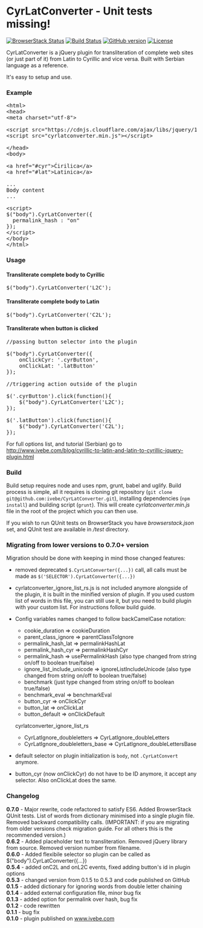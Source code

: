 # CyrLatConverter - Unit tests missing!

[![BrowserStack Status](https://www.browserstack.com/automate/badge.svg?badge_key=NWw2ZTZLNnNCamtSWStPb1djRHlLKzJLcDJ4NlptTmNIbnV3d2pycDZ0TT0tLWJnL29ad0txanVaMXU4VjB2TThvN3c9PQ==--8218dec8c12a941e07abdcf8785af2606bb938a8)](https://www.browserstack.com/automate/public-build/NWw2ZTZLNnNCamtSWStPb1djRHlLKzJLcDJ4NlptTmNIbnV3d2pycDZ0TT0tLWJnL29ad0txanVaMXU4VjB2TThvN3c9PQ==--8218dec8c12a941e07abdcf8785af2606bb938a8)
[![Build Status](https://travis-ci.org/ivebe/CyrLatConverter.svg?branch=master)](https://travis-ci.org/ivebe/CyrLatConverter)
[![GitHub version](https://badge.fury.io/gh/ivebe%2FCyrLatConverter.svg)](https://badge.fury.io/gh/ivebe%2FCyrLatConverter)
[![License](https://img.shields.io/badge/License-Apache%202.0-blue.svg)](https://opensource.org/licenses/Apache-2.0)

CyrLatConverter is a jQuery plugin for transliteration of complete web sites (or just part of it) from Latin to Cyrillic and vice versa. Built with Serbian language as a reference.

It's easy to setup and use.


### Example
<pre>
&lt;html&gt;
&lt;head&gt; 
&lt;meta charset=&quot;utf-8&quot;&gt;

&lt;script src=&quot;https://cdnjs.cloudflare.com/ajax/libs/jquery/1.12.4/jquery.min.js&quot;&gt;
&lt;script src=&quot;cyrlatconverter.min.js&quot;&gt;&lt;/script&gt; 

&lt;/head&gt;
&lt;body&gt;

&lt;a href=&quot;#cyr&quot;&gt;Ćirilica&lt;/a&gt;
&lt;a href=&quot;#lat&quot;&gt;Latinica&lt;/a&gt;

...
Body content
...

&lt;script&gt;
$("body").CyrLatConverter({
  permalink_hash : &quot;on&quot;
});
&lt;/script&gt;
&lt;/body&gt;
&lt;/html&gt;
</pre>

### Usage

#### Transliterate complete body to Cyrillic

<pre>
$("body").CyrLatConverter('L2C');
</pre>

#### Transliterate complete body to Latin

<pre>
$("body").CyrLatConverter('C2L');
</pre>

#### Transliterate when button is clicked

<pre>
//passing button selector into the plugin

$("body").CyrLatConverter({
    onClickCyr: '.cyrButton',
    onClickLat: '.latButton'
});

//triggering action outside of the plugin

$('.cyrButton').click(function(){
    $("body").CyrLatConverter('L2C');
});

$('.latButton').click(function(){
    $("body").CyrLatConverter('C2L');
});
</pre>

For full options list, and tutorial (Serbian) go to <a href="http://www.ivebe.com/blog/cyrillic-to-latin-and-latin-to-cyrillic-jquery-plugin.html">http://www.ivebe.com/blog/cyrillic-to-latin-and-latin-to-cyrillic-jquery-plugin.html</a>

### Build 

Build setup requires node and uses npm, grunt, babel and uglify. Build process is simple, all it requires is cloning git repository (`git clone git@github.com:ivebe/CyrLatConverter.git`), installing dependencies (`npm install`) and building script (`grunt`).
This will create *cyrlatconverter.min.js* file in the root of the project which you can then use.

If you wish to run QUnit tests on BrowserStack you have *browserstack.json* set, and QUnit test are available in */test* directory.

### Migrating from lower versions to 0.7.0+ version

Migration should be done with keeping in mind those changed features:

- removed deprecated `$.CyrLatConverter({...})` call, all calls must be made as `$('SELECTOR').CyrLatConverter({...})`
- cyrlatconverter_ignore_list_rs.js is not included anymore alongside of the plugin, it is built in the minified version of plugin. If you used custom list of words in this file, you can still use it, but you need to build plugin with your custom list. For instructions follow build guide.
- Config variables names changed to follow backCamelCase notation:
    * cookie_duration => cookieDuration
    * parent_class_ignore => parentClassToIgnore
    * permalink_hash_lat => permalinkHashLat
    * permalink_hash_cyr => permalinkHashCyr
    * permalink_hash => usePermalinkHash (also type changed from string on/off to boolean true/false)
    * ignore_list_include_unicode => ignoreListIncludeUnicode (also type changed from string on/off to boolean true/false)
    * benchmark (just type changed from string on/off to boolean true/false)
    * benchmark_eval => benchmarkEval
    * button_cyr => onClickCyr
    * button_lat => onClickLat
    * button_default => onClickDefault
    
    cyrlatconverter_ignore_list_rs
    * CyrLatIgnore_doubleletters => CyrLatIgnore_doubleLetters
    * CyrLatIgnore_doubleletters_base => CyrLatIgnore_doubleLettersBase
    
- default selector on plugin initialization is `body`, not `.CyrLatConvert` anymore.
- button_cyr (now onClickCyr) do not have to be ID anymore, it accept any selector. Also onClickLat does the same.

### Changelog
<strong>0.7.0</strong> - Major rewrite, code refactored to satisfy ES6. Added BrowserStack QUnit tests. List of words from dictionary minimised into a single plugin file. Removed backward compatibility calls. (IMPORTANT: if you are migrating from older versions check migration guide. For all others this is the recommended version.) <br />
<strong>0.6.2</strong> - Added placeholder text to transliteration. Removed jQuery library from source. Removed version number from filename.<br />
<strong>0.6.0</strong> - Added flexibile selector so plugin can be called as $("body").CyrLatConverter({...})<br />
<strong>0.5.4</strong> - added onC2L and onL2C events, fixed adding button's id in plugin options<br />
<strong>0.5.3</strong> - changed version from 0.1.5 to 0.5.3 and code published on GitHub<br />
<strong>0.1.5</strong> - added dictionary for ignoring words from double letter chaining<br />
<strong>0.1.4</strong> - added external configuration file, minor bug fix<br />
<strong>0.1.3</strong> - added option for permalink over hash, bug fix<br />
<strong>0.1.2</strong> - code rewritten<br />
<strong>0.1.1</strong> - bug fix<br />
<strong>0.1.0</strong> - plugin published on www.ivebe.com<br />
